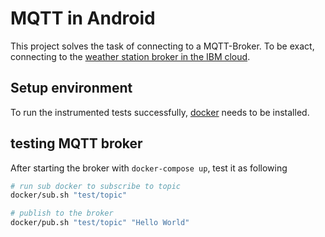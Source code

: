 # MQTT in Android

This project solves the task of connecting to a MQTT-Broker. To be exact, connecting to the
[weather station broker in the IBM cloud](ibmcloud.com).

## Setup environment

To run the instrumented tests successfully, [docker](https://docs.docker.com/) needs to be installed.

## testing MQTT broker

After starting the broker with `docker-compose up`, test it as following

```bash
# run sub docker to subscribe to topic
docker/sub.sh "test/topic"

# publish to the broker
docker/pub.sh "test/topic" "Hello World"
```



